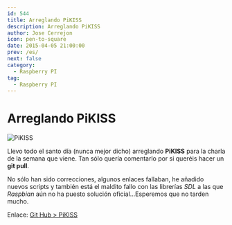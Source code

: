 ```yaml
---
id: 544
title: Arreglando PiKISS
description: Arreglando PiKISS
author: Jose Cerrejon
icon: pen-to-square
date: 2015-04-05 21:00:00
prev: /es/
next: false
category:
  - Raspberry PI
tag:
  - Raspberry PI
---
```


# Arreglando PiKISS

![PiKISS](/images/2015/04/piKiss.png)

Llevo todo el santo día (nunca mejor dicho) arreglando **PiKISS** para la charla de la semana que viene. Tan sólo quería comentarlo por si queréis hacer un **git pull**.

No sólo han sido correcciones, algunos enlaces fallaban, he añadido nuevos scripts y también está el maldito fallo con las librerías *SDL* a las que *Raspbian* aún no ha puesto solución oficial...Esperemos que no tarden mucho.

Enlace: [Git Hub > PiKISS](https://github.com/jmcerrejon/PiKISS)